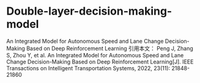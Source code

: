 # Double-layer-decision-making-model
An Integrated Model for Autonomous Speed and Lane Change Decision-Making Based on Deep Reinforcement Learning
引用本文：
Peng J, Zhang S, Zhou Y, et al. An Integrated Model for Autonomous Speed and Lane Change Decision-Making Based on Deep Reinforcement Learning[J]. IEEE Transactions on Intelligent Transportation Systems, 2022, 23(11): 21848-21860
